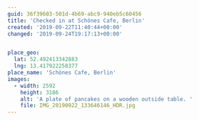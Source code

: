```yaml
---
guid: 36f39603-501d-4b69-abc9-940eb5c60456
title: 'Checked in at Schönes Cafe, Berlin'
created: '2019-09-22T11:40:44+00:00'
changed: '2019-09-24T19:17:13+00:00'


place_geo:
  lat: 52.492413342883
  lng: 13.417922258377
place_name: 'Schönes Cafe, Berlin'
images:
  - width: 2592
    height: 3186
    alt: 'A plate of pancakes on a wooden outside table. '
    file: IMG_20190922_133646146_HDR.jpg
---
```


